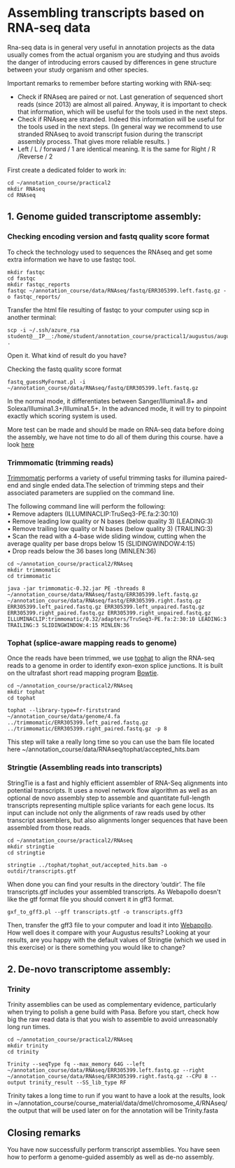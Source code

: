 # Assembling transcripts based on RNA-seq data

Rna-seq data is in general very useful in annotation projects as the data usually comes from the actual organism you are studying and thus avoids the danger of introducing errors caused by differences in gene structure between your study organism and other species.

Important remarks to remember before starting working with RNA-seq:
- Check if RNAseq are paired or not. Last generation of sequenced short reads (since 2013) are almost all paired. Anyway, it is important to check that information, which will be useful for the tools used in the next steps.
- Check if RNAseq are stranded. Indeed this information will be useful for the tools used in the next steps. (In general way we recommend to use stranded RNAseq to avoid transcript fusion during the transcript assembly process. That gives more reliable results. )
- Left / L / forward / 1 are identical meaning. It is the same for Right / R /Reverse / 2

First create a dedicated folder to work in:
```
cd ~/annotation_course/practical2
mkdir RNAseq
cd RNAseq
```

## 1. Genome guided transcriptome assembly: 

### Checking encoding version and fastq quality score format

To check the technology used to sequences the RNAseq and get some extra information we have to use fastqc tool.

```
mkdir fastqc
cd fastqc
mkdir fastqc_reports
fastqc ~/annotation_course/data/RNAseq/fastq/ERR305399.left.fastq.gz -o fastqc_reports/
```

Transfer the html file resulting of fastqc to your computer using scp in another terminal:   
```
scp -i ~/.ssh/azure_rsa student@__IP__:/home/student/annotation_course/practical1/augustus/augustus_drosophila.gff .
```
Open it. What kind of result do you have?

Checking the fastq quality score format

```
fastq_guessMyFormat.pl -i ~/annotation_course/data/RNAseq/fastq/ERR305399.left.fastq.gz
```

In the normal mode, it differentiates between Sanger/Illumina1.8+ and Solexa/Illumina1.3+/Illumina1.5+.
In the advanced mode, it will try to pinpoint exactly which scoring system is used.

More test can be made and should be made on RNA-seq data before doing the assembly, we have not time to do all of them during this course. have a look [here](https://en.wikipedia.org/wiki/List_of_RNA-Seq_bioinformatics_tools)

### Trimmomatic (trimming reads)

[Trimmomatic](http://www.usadellab.org/cms/?page=trimmomatic) performs a variety of useful trimming tasks for illumina paired-end and single ended data.The selection of trimming steps and their associated parameters are supplied on the command line.

The following command line will perform the following:  
	• Remove adapters (ILLUMINACLIP:TruSeq3-PE.fa:2:30:10)  
	• Remove leading low quality or N bases (below quality 3) (LEADING:3)  
	• Remove trailing low quality or N bases (below quality 3) (TRAILING:3)  
	• Scan the read with a 4-base wide sliding window, cutting when the average quality per base drops below 15 (SLIDINGWINDOW:4:15)  
	• Drop reads below the 36 bases long (MINLEN:36)  

```
cd ~/annotation_course/practical2/RNAseq
mkdir trimmomatic
cd trimmomatic

java -jar trimmomatic-0.32.jar PE -threads 8 ~/annotation_course/data/RNAseq/fastq/ERR305399.left.fastq.gz ~/annotation_course/data/RNAseq/fastq/ERR305399.right.fastq.gz ERR305399.left_paired.fastq.gz ERR305399.left_unpaired.fastq.gz ERR305399.right_paired.fastq.gz ERR305399.right_unpaired.fastq.gz ILLUMINACLIP:trimmomatic/0.32/adapters/TruSeq3-PE.fa:2:30:10 LEADING:3 TRAILING:3 SLIDINGWINDOW:4:15 MINLEN:36
```

### Tophat (splice-aware mapping reads to genome)

Once the reads have been trimmed, we use [tophat](https://ccb.jhu.edu/software/tophat/index.shtml) to align the RNA-seq reads to a genome in order to identify exon-exon splice junctions. It is built on the ultrafast short read mapping program [Bowtie](http://bowtie-bio.sourceforge.net/index.shtml).

```
cd ~/annotation_course/practical2/RNAseq
mkdir tophat
cd tophat

tophat --library-type=fr-firststrand ~/annotation_course/data/genome/4.fa ../trimmomatic/ERR305399.left_paired.fastq.gz ../trimmomatic/ERR305399.right_paired.fastq.gz -p 8
```

This step will take a really long time so you can use the bam file located here ~/annotation_course/data/RNAseq/tophat/accepted_hits.bam

### Stringtie (Assembling reads into transcripts)

StringTie is a fast and highly efficient assembler of RNA-Seq alignments into potential transcripts. It uses a novel network flow algorithm as well as an optional de novo assembly step to assemble and quantitate full-length transcripts representing multiple splice variants for each gene locus. Its input can include not only the alignments of raw reads used by other transcript assemblers, but also alignments longer sequences that have been assembled from those reads.

```
cd ~/annotation_course/practical2/RNAseq
mkdir stringtie
cd stringtie

stringtie ../tophat/tophat_out/accepted_hits.bam -o outdir/transcripts.gtf
```

When done you can find your results in the directory ‘outdir’. The file transcripts.gtf includes your assembled transcripts.
As Webapollo doesn't like the gtf format file you should convert it in gff3 format.
```
gxf_to_gff3.pl --gff transcripts.gtf -o transcripts.gff3
``` 
Then, transfer the gff3 file to your computer and load it into [Webapollo](http://annotation-prod.scilifelab.se:8080/NBIS_course/). How well does it compare with your Augustus results? Looking at your results, are you happy with the default values of Stringtie (which we used in this exercise) or is there something you would like to change?

## 2. De-novo transcriptome assembly:

### Trinity

Trinity assemblies can be used as complementary evidence, particularly when trying to polish a gene build with Pasa. Before you start, check how big the raw read data is that you wish to assemble to avoid unreasonably long run times.

```
cd ~/annotation_course/practical2/RNAseq
mkdir trinity
cd trinity

Trinity --seqType fq --max_memory 64G --left ~/annotation_course/data/RNAseq/ERR305399.left.fastq.gz --right ~/annotation_course/data/RNAseq/ERR305399.right.fastq.gz --CPU 8 --output trinity_result --SS_lib_type RF 
```

Trinity takes a long time to run if you want to have a look at the results, look in ~/annotation_course/course_material/data/dmel/chromosome_4/RNAseq/ the output that will be used later on for the annotation will be Trinity.fasta

## Closing remarks

You have now successfully perform transcript assemblies. You have seen how to perform a genome-guided assembly as well as de-no assembly.
